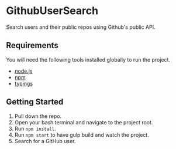 # GithubUserSearch
Search users and their public repos using Github's public API.

## Requirements
You will need the following tools installed globally to run the project.
* [node.js](https://nodejs.org/en/download/)
* [npm](http://blog.npmjs.org/post/85484771375/how-to-install-npm)
* [typings](https://github.com/typings/typings)

## Getting Started
1. Pull down the repo.
2. Open your bash terminal and navigate to the project root.
3. Run `npm install`.
4. Run `npm start` to have gulp build and watch the project.
5. Search for a GitHub user.
